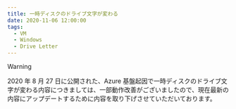 ```yaml
---
title: 一時ディスクのドライブ文字が変わる
date: 2020-11-06 12:00:00
tags:
  - VM
  - Windows
  - Drive Letter
---
```


> [!WARNING]
> 2020 年 8 月 27 日に公開された、Azure 基盤起因で一時ディスクのドライブ文字が変わる内容につきましては、一部動作改善がございましたので、現在最新の内容にアップデートするために内容を取り下げさせていただいております。
